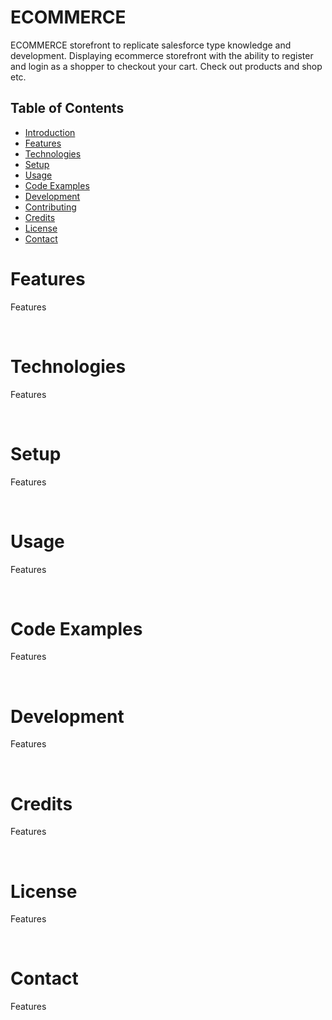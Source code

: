 <h1>ECOMMERCE</h1>

<p>ECOMMERCE storefront to replicate salesforce type knowledge and development. Displaying ecommerce storefront with the ability to register and login as a shopper to checkout your cart. Check out products and shop etc.</p>

<h2>Table of Contents</h2>
  <ul>
    <li><a href="#introduction">Introduction</a></li>
    <li><a href="#features">Features</a></li>
    <li><a href="#technologies">Technologies</a></li>
    <li><a href="#setup">Setup</a></li>
    <li><a href="#usage">Usage</a></li>
    <li><a href="#codeExamples">Code Examples</a></li>
    <li><a href="#development">Development</a></li>
    <li><a href="#contributing">Contributing</a></li>
    <li><a href="#credits">Credits</a></li>
    <li><a href="#license">License</a></li>
    <li><a href="#contact">Contact</a></li>
  </ul>

<h1>Features</h1>
<p>Features</p>
<br>
<h1>Technologies</h1>
<p>Features</p>
<br>
<h1>Setup</h1>
<p>Features</p>
<br>
<h1>Usage</h1>
<p>Features</p>
<br>
<h1>Code Examples</h1>
<p>Features</p>
<br>
<h1>Development</h1>
<p>Features</p>
<br>
<h1>Credits</h1>
<p>Features</p>
<br>
<h1>License</h1>
<p>Features</p>
<br>
<h1>Contact</h1>
<p>Features</p>
